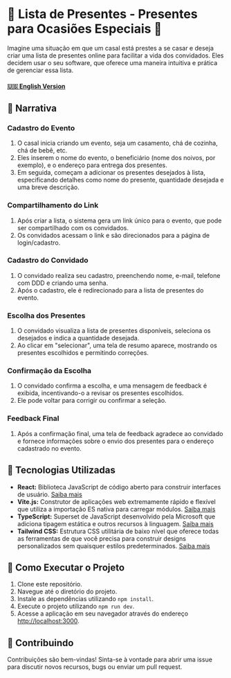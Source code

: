 # 🎁 Lista de Presentes - Presentes para Ocasiões Especiais 🎉

<p>Imagine uma situação em que um casal está prestes a se casar e deseja criar uma lista de presentes online para facilitar a vida dos convidados. Eles decidem usar o seu software, que oferece uma maneira intuitiva e prática de gerenciar essa lista.</p>

<h4><a href="README.md">🇺🇸 English Version</a></h4>

<h2>📝 Narrativa</h2>

<h3>Cadastro do Evento</h3>

<ol>
    <li>O casal inicia criando um evento, seja um casamento, chá de cozinha, chá de bebê, etc.</li>
    <li>Eles inserem o nome do evento, o beneficiário (nome dos noivos, por exemplo), e o endereço para entrega dos presentes.</li>
    <li>Em seguida, começam a adicionar os presentes desejados à lista, especificando detalhes como nome do presente, quantidade desejada e uma breve descrição.</li>
</ol>

<h3>Compartilhamento do Link</h3>

<ol>
    <li>Após criar a lista, o sistema gera um link único para o evento, que pode ser compartilhado com os convidados.</li>
    <li>Os convidados acessam o link e são direcionados para a página de login/cadastro.</li>
</ol>

<h3>Cadastro do Convidado</h3>

<ol>
    <li>O convidado realiza seu cadastro, preenchendo nome, e-mail, telefone com DDD e criando uma senha.</li>
    <li>Após o cadastro, ele é redirecionado para a lista de presentes do evento.</li>
</ol>

<h3>Escolha dos Presentes</h3>

<ol>
    <li>O convidado visualiza a lista de presentes disponíveis, seleciona os desejados e indica a quantidade desejada.</li>
    <li>Ao clicar em "selecionar", uma tela de resumo aparece, mostrando os presentes escolhidos e permitindo correções.</li>
</ol>

<h3>Confirmação da Escolha</h3>

<ol>
    <li>O convidado confirma a escolha, e uma mensagem de feedback é exibida, incentivando-o a revisar os presentes escolhidos.</li>
    <li>Ele pode voltar para corrigir ou confirmar a seleção.</li>
</ol>

<h3>Feedback Final</h3>

<ol>
    <li>Após a confirmação final, uma tela de feedback agradece ao convidado e fornece informações sobre o envio dos presentes para o endereço cadastrado no evento.</li>
</ol>

<h2>🚀 Tecnologias Utilizadas</h2>

<ul>
    <li><strong>React:</strong> Biblioteca JavaScript de código aberto para construir interfaces de usuário. <a href="https://reactjs.org/">Saiba mais</a></li>
    <li><strong>Vite.js:</strong> Construtor de aplicações web extremamente rápido e flexível que utiliza a importação ES nativa para carregar módulos. <a href="https://vitejs.dev/">Saiba mais</a></li>
    <li><strong>TypeScript:</strong> Superset de JavaScript desenvolvido pela Microsoft que adiciona tipagem estática e outros recursos à linguagem. <a href="https://www.typescriptlang.org/">Saiba mais</a></li>
    <li><strong>Tailwind CSS:</strong> Estrutura CSS utilitária de baixo nível que oferece todas as ferramentas de que você precisa para construir designs personalizados sem quaisquer estilos predeterminados. <a href="https://tailwindcss.com/">Saiba mais</a></li>
</ul>

<h2>🔧 Como Executar o Projeto</h2>

<ol>
    <li>Clone este repositório.</li>
    <li>Navegue até o diretório do projeto.</li>
    <li>Instale as dependências utilizando <code>npm install</code>.</li>
    <li>Execute o projeto utilizando <code>npm run dev</code>.</li>
    <li>Acesse a aplicação em seu navegador através do endereço <a href="http://localhost:3000">http://localhost:3000</a>.</li>
</ol>

<h2>🎈 Contribuindo</h2>

<p>Contribuições são bem-vindas! Sinta-se à vontade para abrir uma issue para discutir novos recursos, bugs ou enviar um pull request.</p>
